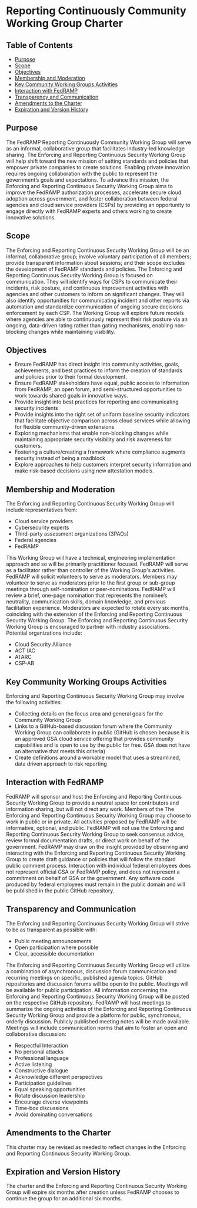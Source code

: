 # Reporting Continuously Community Working Group Charter

## Table of Contents 
- [Purpose](#purpose)
- [Scope](#scope)
- [Objectives](#objectives)
- [Membership and Moderation](#membership-and-moderation)
- [Key Community Working Groups Activities](#key-community-working-groups-activities)
- [Interaction with FedRAMP](#interaction-with-fedramp)
- [Transparency and Communication](#transparency-and-communication)
- [Amendments to the Charter](#amendments-to-the-charter)
- [Expiration and Version History](#expiration-and-version-history)


## Purpose
The FedRAMP Reporting Continuously Community Working Group will serve as an informal, collaborative group that facilitates industry-led knowledge sharing. The Enforcing and Reporting Continuous Security Working Group will help shift toward the new mission of setting standards and policies that empower private companies to create solutions. Enabling private innovation requires ongoing collaboration with the public to represent the government’s goals and expectations. To advance this mission, the Enforcing and Reporting Continuous Security Working Group aims to improve the FedRAMP authorization processes, accelerate secure cloud adoption across government, and foster collaboration between federal agencies and cloud service providers (CSPs) by providing an opportunity to engage directly with FedRAMP experts and others working to create innovative solutions.

## Scope
The Enforcing and Reporting Continuous Security Working Group will be an informal, collaborative group; involve voluntary participation of all members; provide transparent information about sessions; and their scope excludes the development of FedRAMP standards and policies.
The Enforcing and Reporting Continuous Security Working Group is focused on communication. They will identify ways for CSPs to communicate their incidents, risk posture, and continuous improvement activities with agencies and other customers to inform on significant changes. They will also identify opportunities for communicating incident and other reports via automation and standardize communication of ongoing secure decisions enforcement by each CSP. The Working Group will explore future models where agencies are able to continuously represent their risk posture via an ongoing, data-driven rating rather than gating mechanisms, enabling non-blocking changes while maintaining visibility.

## Objectives
- Ensure FedRAMP has direct insight into community activities, goals, achievements, and best practices to inform the creation of standards and policies prior to their formal development.
- Ensure FedRAMP stakeholders have equal, public access to information from FedRAMP, an open forum, and semi-structured opportunities to work towards shared goals in innovative ways.
- Provide insight into best practices for reporting and communicating security incidents
- Provide insights into the right set of uniform baseline security indicators that facilitate objective comparison across cloud services while allowing for flexible community-driven extensions
- Exploring mechanisms that enable non-blocking changes while maintaining appropriate security visibility and risk awareness for customers.
- Fostering a culture/creating a framework where compliance augments security instead of being a roadblock
- Explore approaches to help customers interpret security information and make risk-based decisions using new attestation models.

## Membership and Moderation
The Enforcing and Reporting Continuous Security Working Group will include representatives from:
- Cloud service providers
- Cybersecurity experts
- Third-party assessment organizations (3PAOs)
- Federal agencies
- FedRAMP

This Working Group will have a technical, engineering implementation approach and so will be primarily practitioner focused. FedRAMP will serve as a facilitator rather than controller of the Working Group's activities. FedRAMP will solicit volunteers to serve as moderators. Members may volunteer to serve as moderators prior to the first group or sub-group meetings through self-nomination or peer-nominations. FedRAMP will review a brief, one-page nomination that represents the nominee’s neutrality, communication skills, domain knowledge, and previous facilitation experience. Moderators are expected to rotate every six months, coinciding with the extension of the Enforcing and Reporting Continuous Security Working Group.
The Enforcing and Reporting Continuous Security Working Group is encouraged to partner with industry associations. Potential organizations include:
- Cloud Security Alliance
- ACT IAC
- ATARC
- CSP-AB

## Key Community Working Groups Activities
Enforcing and Reporting Continuous Security Working Group may involve the following activities:
- Collecting details on the focus area and general goals for the Community Working Group
- Links to a GitHub-based discussion forum where the Community Working Group can collaborate in public (GitHub is chosen because it is an approved GSA cloud service offering that provides community capabilities and is open to use by the public for free. GSA does not have an alternative that meets this criteria)
- Create definitions around a workable model that uses a streamlined, data driven approach to risk reporting

## Interaction with FedRAMP
FedRAMP will sponsor and host the Enforcing and Reporting Continuous Security Working Group to provide a neutral space for contributors and information sharing, but will not direct any work. Members of the The Enforcing and Reporting Continuous Security Working Group may choose to work in public or in private. All activities proposed by FedRAMP will be informative, optional, and public.
FedRAMP will not use the Enforcing and Reporting Continuous Security Working Group to seek consensus advice, review formal documentation drafts, or direct work on behalf of the government. FedRAMP may draw on the insight provided by observing and interacting with the Enforcing and Reporting Continuous Security Working Group to create draft guidance or policies that will follow the standard public comment process.
Interaction with individual federal employees does not represent official GSA or FedRAMP policy, and does not represent a commitment on behalf of GSA or the government.
Any software code produced by federal employees must remain in the public domain and will be published in the public GitHub repository.

## Transparency and Communication
The Enforcing and Reporting Continuous Security Working Group will strive to be as transparent as possible with: 
- Public meeting announcements
- Open participation where possible
- Clear, accessible documentation

The Enforcing and Reporting Continuous Security Working Group will utilize a combination of asynchronous, discussion forum communication and recurring meetings on specific, published agenda topics. GitHub repositories and discussion forums will be open to the public. Meetings will be available for public participation. All information concerning the Enforcing and Reporting Continuous Security Working Group will be posted on the respective GitHub repository. FedRAMP will host meetings to summarize the ongoing activities of the Enforcing and Reporting Continuous Security Working Group and provide a platform for public, synchronous, orderly discussion. Publicly published meeting notes will be made available.
Meetings will include communication norms that aim to foster an open and collaborative discussion:
- Respectful Interaction
- No personal attacks
- Professional language
- Active listening
- Constructive dialogue
- Acknowledge different perspectives
- Participation guidelines
- Equal speaking opportunities
- Rotate discussion leadership
- Encourage diverse viewpoints
- Time-box discussions
- Avoid dominating conversations

## Amendments to the Charter
This charter may be revised as needed to reflect changes in the Enforcing and Reporting Continuous Security Working Group.

## Expiration and Version History
The charter and the Enforcing and Reporting Continuous Security Working Group will expire six months after creation unless FedRAMP chooses to continue the group for an additional six months.
